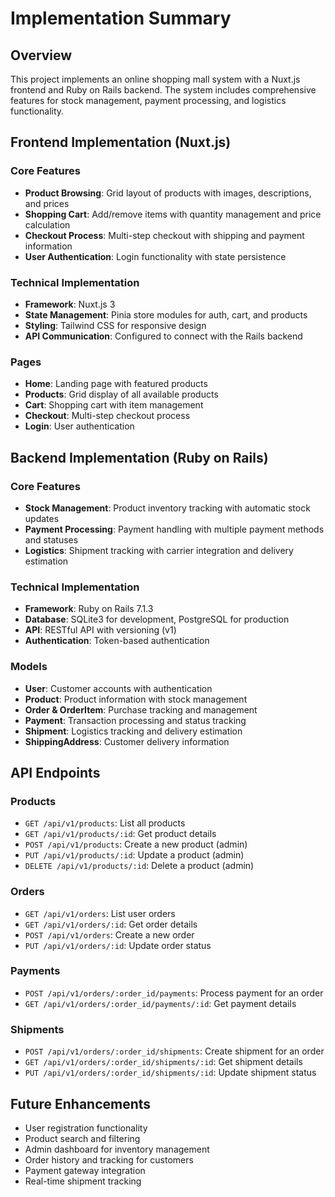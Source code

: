 # Implementation Summary

## Overview
This project implements an online shopping mall system with a Nuxt.js frontend and Ruby on Rails backend. The system includes comprehensive features for stock management, payment processing, and logistics functionality.

## Frontend Implementation (Nuxt.js)

### Core Features
- **Product Browsing**: Grid layout of products with images, descriptions, and prices
- **Shopping Cart**: Add/remove items with quantity management and price calculation
- **Checkout Process**: Multi-step checkout with shipping and payment information
- **User Authentication**: Login functionality with state persistence

### Technical Implementation
- **Framework**: Nuxt.js 3
- **State Management**: Pinia store modules for auth, cart, and products
- **Styling**: Tailwind CSS for responsive design
- **API Communication**: Configured to connect with the Rails backend

### Pages
- **Home**: Landing page with featured products
- **Products**: Grid display of all available products
- **Cart**: Shopping cart with item management
- **Checkout**: Multi-step checkout process
- **Login**: User authentication

## Backend Implementation (Ruby on Rails)

### Core Features
- **Stock Management**: Product inventory tracking with automatic stock updates
- **Payment Processing**: Payment handling with multiple payment methods and statuses
- **Logistics**: Shipment tracking with carrier integration and delivery estimation

### Technical Implementation
- **Framework**: Ruby on Rails 7.1.3
- **Database**: SQLite3 for development, PostgreSQL for production
- **API**: RESTful API with versioning (v1)
- **Authentication**: Token-based authentication

### Models
- **User**: Customer accounts with authentication
- **Product**: Product information with stock management
- **Order & OrderItem**: Purchase tracking and management
- **Payment**: Transaction processing and status tracking
- **Shipment**: Logistics tracking and delivery estimation
- **ShippingAddress**: Customer delivery information

## API Endpoints

### Products
- `GET /api/v1/products`: List all products
- `GET /api/v1/products/:id`: Get product details
- `POST /api/v1/products`: Create a new product (admin)
- `PUT /api/v1/products/:id`: Update a product (admin)
- `DELETE /api/v1/products/:id`: Delete a product (admin)

### Orders
- `GET /api/v1/orders`: List user orders
- `GET /api/v1/orders/:id`: Get order details
- `POST /api/v1/orders`: Create a new order
- `PUT /api/v1/orders/:id`: Update order status

### Payments
- `POST /api/v1/orders/:order_id/payments`: Process payment for an order
- `GET /api/v1/orders/:order_id/payments/:id`: Get payment details

### Shipments
- `POST /api/v1/orders/:order_id/shipments`: Create shipment for an order
- `GET /api/v1/orders/:order_id/shipments/:id`: Get shipment details
- `PUT /api/v1/orders/:order_id/shipments/:id`: Update shipment status

## Future Enhancements
- User registration functionality
- Product search and filtering
- Admin dashboard for inventory management
- Order history and tracking for customers
- Payment gateway integration
- Real-time shipment tracking
